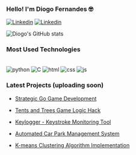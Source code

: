 ### Hello! I'm Diogo Fernandes 🤓
[![Linkedin](https://img.shields.io/badge/LinkedIn-0077B5?style=for-the-badge&logo=linkedin&logoColor=white)](https://www.linkedin.com/in/diogo-fernandes-0417872b7/)
[![Linkedin](https://img.shields.io/badge/YouTube-FF0000?style=for-the-badge&logo=youtube&logoColor=white)](https://www.youtube.com/watch?v=8ybW48rKBME)

![Diogo's GitHub stats](https://github-readme-stats.vercel.app/api?username=diiogofer&show_icons=true&theme=radical)

### Most Used Technologies </br>
<div style="display: incline_block"><br/>
    <img align=center alt="python" src="https://img.shields.io/badge/Python-3776AB?style=for-the-badge&logo=python&logoColor=white">
    <img align=center alt="C" src="https://img.shields.io/badge/C-00599C?style=for-the-badge&logo=c&logoColor=white">
    <img align=center alt="html" src="https://img.shields.io/badge/HTML-239120?style=for-the-badge&logo=html5&logoColor=white">
    <img align=center alt="css" src="https://img.shields.io/badge/CSS-239120?&style=for-the-badge&logo=css3&logoColor=white">
    <img align=center alt="js" src="https://img.shields.io/badge/JavaScript-F7DF1E?style=for-the-badge&logo=javascript&logoColor=black">
</div>

### Latest Projects (uploading soon)

- [Strategic Go Game Development]()</br>

- [Tents and Trees Game Logic Hack]()</br>

- [Keylogger - Keystroke Monitoring Tool]()</br>

- [Automated Car Park Management System]()</br>

- [K-means Clustering Algorithm Implementation]()</br>
